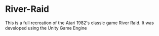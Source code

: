 # River-Raid
This is a full recreation of the Atari 1982's classic game River Raid. It was developed using the Unity Game Engine

